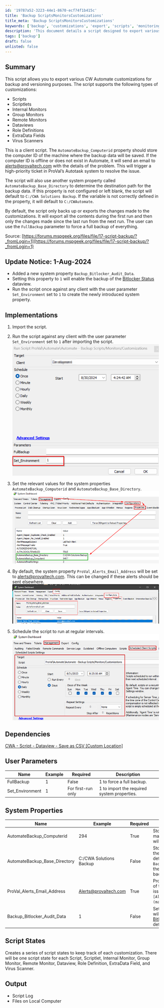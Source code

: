 ```yaml
---
id: '19787a52-3223-44e1-8670-ecf74f1b415c'
title: 'Backup ScriptsMonitorsCustomizations'
title_meta: 'Backup ScriptsMonitorsCustomizations'
keywords: ['backup', 'customizations', 'export', 'scripts', 'monitoring', 'dataviews', 'role', 'virus']
description: 'This document details a script designed to export various ConnectWise Automate customizations for backup and versioning. It supports multiple customization types and includes features for email alerts and system property configuration, ensuring a reliable backup process.'
tags: ['backup']
draft: false
unlisted: false
---
```


## Summary

This script allows you to export various CW Automate customizations for backup and versioning purposes. The script supports the following types of customizations:

- Scripts
- Scriptlets
- Internal Monitors
- Group Monitors
- Remote Monitors
- Dataviews
- Role Definitions
- ExtraData Fields
- Virus Scanners

This is a client script. The `AutomateBackup_Computerid` property should store the computer ID of the machine where the backup data will be saved. If the computer ID is offline or does not exist in Automate, it will send an email to [alerts@provaltech.com](mailto:alerts@provaltech.com) with the details of the problem. This will trigger a high-priority ticket in ProVal’s Autotask system to resolve the issue.

The script will also use another system property called `AutomateBackup_Base_Directory` to determine the destination path for the backup data. If this property is not configured or left blank, the script will default to `C:/CWA Solutions Backup`. If the variable is not correctly defined in the property, it will default to `C:/CWAutomate`.

By default, the script only backs up or exports the changes made to the customizations. It will export all the contents during the first run and then only the changes made since the last run from the next run. The user can use the `FullBackup` parameter to force a full backup of everything.

Source: [https://forums.mspgeek.org/files/file/17-script-backup/?_fromLogin=1](https://forums.mspgeek.org/files/file/17-script-backup/?_fromLogin=1)

## Update Notice: 1-Aug-2024

- Added a new system property `Backup_Bitlocker_Audit_Data`.
- Setting this property to `1` will enable the backup of the [Bitlocker Status](<../dataviews/Bitlocker Status.md>) dataview.
- Run the script once against any client with the user parameter `Set_Environment` set to `1` to create the newly introduced system property.

## Implementations

1. Import the script.  
2. Run the script against any client with the user parameter `Set_Environment` set to `1` after importing the script.  
   ![Step 2](../../../static/img/Backup-ScriptsMonitorsCustomizations/image_1.png)  

3. Set the relevant values for the system properties `AutomateBackup_Computerid` and `AutomateBackup_Base_Directory`.  
   ![Step 3](../../../static/img/Backup-ScriptsMonitorsCustomizations/image_2.png)  

4. By default, the system property `ProVal_Alerts_Email_Address` will be set to [alerts@provaltech.com](mailto:alerts@provaltech.com). This can be changed if these alerts should be sent elsewhere.  
   ![Step 4](../../../static/img/Backup-ScriptsMonitorsCustomizations/image_3.png)  

5. Schedule the script to run at regular intervals.  
   ![Step 5](../../../static/img/Backup-ScriptsMonitorsCustomizations/image_4.png)  

## Dependencies

[CWA - Script - Dataview - Save as CSV [Custom Location]](<./Dataview - Save as CSV Custom Location.md>)  

## User Parameters

| Name               | Example | Required         | Description                               |
|--------------------|---------|------------------|-------------------------------------------|
| FullBackup         | 1       | False            | 1 to force a full backup.                 |
| Set_Environment     | 1       | For first-run only | 1 to import the required system properties.|

## System Properties

| Name                              | Example                                | Required | Description                                                                                          |
|-----------------------------------|----------------------------------------|----------|------------------------------------------------------------------------------------------------------|
| AutomateBackup_Computerid         | 294                                    | True     | Stores the computer ID of the machine where the backup data will be saved.                          |
| AutomateBackup_Base_Directory     | C:/CWA Solutions Backup                | False    | Stores the destination path for the backup data. The script will default to `C:/CWA Solutions Backup`. If there is a problem with the path in this variable, it will fall back to using `C:/CWAutomate`. |
| ProVal_Alerts_Email_Address        | [Alerts@provaltech.com](mailto:Alerts@provaltech.com) | True     | ProVal's email address to notify of the script's configuration issue. It should be `[Alerts@provaltech.com](mailto:Alerts@provaltech.com)`. |
| Backup_Bitlocker_Audit_Data       | 1                                      | False    | Setting this system property to `1` will enable the backup of the [Bitlocker Status](https://proval.itglue.com/DOC-5078775-8946167) dataview. The default value is `1`. |

## Script States

Creates a series of script states to keep track of each customization. There will be one script state for each Script, Scriptlet, Internal Monitor, Group Monitor, Remote Monitor, Dataview, Role Definition, ExtraData Field, and Virus Scanner.

## Output

- Script Log
- Files on Local Computer



